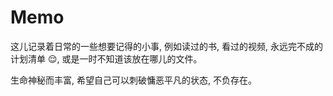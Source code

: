 # Memo

这儿记录着日常的一些想要记得的小事, 例如读过的书, 看过的视频, 永远完不成的计划清单 :relieved:, 或是一时不知道该放在哪儿的文件。

生命神秘而丰富, 希望自己可以刺破慵恶平凡的状态, 不负存在。
